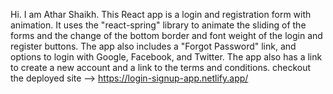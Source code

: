 Hi. I am Athar Shaikh.
This React app is a login and registration form with animation. It uses the "react-spring" library to animate the sliding of the forms and the change of the bottom border and font weight of the login and register buttons. The app also includes a "Forgot Password" link, and options to login with Google, Facebook, and Twitter. The app also has a link to create a new account and a link to the terms and conditions.
checkout the deployed site --> https://login-signup-app.netlify.app/